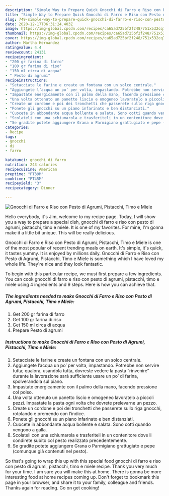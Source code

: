 ```yaml
---
description: "Simple Way to Prepare Quick Gnocchi di Farro e Riso con Pesto di Agrumi, Pistacchi, Timo e Miele"
title: "Simple Way to Prepare Quick Gnocchi di Farro e Riso con Pesto di Agrumi, Pistacchi, Timo e Miele"
slug: 749-simple-way-to-prepare-quick-gnocchi-di-farro-e-riso-con-pesto-di-agrumi-pistacchi-timo-e-miele
date: 2020-12-17T06:31:24.403Z
image: https://img-global.cpcdn.com/recipes/ca65ad725bf2f248/751x532cq70/gnocchi-di-farro-e-riso-con-pesto-di-agrumi-pistacchi-timo-e-miele-recipe-main-photo.jpg
thumbnail: https://img-global.cpcdn.com/recipes/ca65ad725bf2f248/751x532cq70/gnocchi-di-farro-e-riso-con-pesto-di-agrumi-pistacchi-timo-e-miele-recipe-main-photo.jpg
cover: https://img-global.cpcdn.com/recipes/ca65ad725bf2f248/751x532cq70/gnocchi-di-farro-e-riso-con-pesto-di-agrumi-pistacchi-timo-e-miele-recipe-main-photo.jpg
author: Martha Hernandez
ratingvalue: 4.4
reviewcount: 24131
recipeingredient:
- "200 gr farina di farro"
- "100 gr farina di riso"
- "150 ml circa di acqua"
- " Pesto di agrumi"
recipeinstructions:
- "Setacciate le farine e create un fontana con un solco centrale."
- "Aggiungete l’acqua un po’ per volta, impastando. Potrebbe non servire tutta; qualora, usandola tutta, dovreste vedere la pasta “rinvenire” durante la lavorazione sarà sufficiente usare un po’ di farina, spolverandola sul piano."
- "Impastate energicamente con il palmo della mano, facendo pressione col polso."
- "Una volta ottenuto un panetto liscio e omogeneo lavoratelo a piccoli pezzi. Impastate la pasta ogni volta che dovrete prelevarne un pezzo."
- "Create un cordone e poi dei tronchetti che passerete sullo riga gnocchi, rotolando e premendo con l’indice."
- "Ponete gli gnocchi su un piano infarinato e ben distanziati."
- "Cuocete in abbondante acqua bollente e salata. Sono cotti quando vengono a galla."
- "Scolateli con una schiumarola e trasferiteli in un contenitore dove li condirete subito col pesto realizzato precedentemente."
- "Se gradite potete aggiungere Grana o Parmigiano grattugiato e pepe (comunque già contenuti nel pesto)."
categories:
- Recipe
tags:
- gnocchi
- di
- farro

katakunci: gnocchi di farro 
nutrition: 243 calories
recipecuisine: American
preptime: "PT39M"
cooktime: "PT45M"
recipeyield: "3"
recipecategory: Dinner

---
```



![Gnocchi di Farro e Riso con Pesto di Agrumi, Pistacchi, Timo e Miele](https://img-global.cpcdn.com/recipes/ca65ad725bf2f248/751x532cq70/gnocchi-di-farro-e-riso-con-pesto-di-agrumi-pistacchi-timo-e-miele-recipe-main-photo.jpg)

Hello everybody, it's Jim, welcome to my recipe page. Today, I will show you a way to prepare a special dish, gnocchi di farro e riso con pesto di agrumi, pistacchi, timo e miele. It is one of my favorites. For mine, I'm gonna make it a little bit unique. This will be really delicious.

Gnocchi di Farro e Riso con Pesto di Agrumi, Pistacchi, Timo e Miele is one of the most popular of recent trending meals on earth. It's simple, it's quick, it tastes yummy. It is enjoyed by millions daily. Gnocchi di Farro e Riso con Pesto di Agrumi, Pistacchi, Timo e Miele is something which I have loved my whole life. They're nice and they look fantastic.




To begin with this particular recipe, we must first prepare a few ingredients. You can cook gnocchi di farro e riso con pesto di agrumi, pistacchi, timo e miele using 4 ingredients and 9 steps. Here is how you can achieve that.

<!--inarticleads1-->

##### The ingredients needed to make Gnocchi di Farro e Riso con Pesto di Agrumi, Pistacchi, Timo e Miele:

1. Get 200 gr farina di farro
1. Get 100 gr farina di riso
1. Get 150 ml circa di acqua
1. Prepare  Pesto di agrumi




<!--inarticleads2-->

##### Instructions to make Gnocchi di Farro e Riso con Pesto di Agrumi, Pistacchi, Timo e Miele:

1. Setacciate le farine e create un fontana con un solco centrale.
1. Aggiungete l’acqua un po’ per volta, impastando. Potrebbe non servire tutta; qualora, usandola tutta, dovreste vedere la pasta “rinvenire” durante la lavorazione sarà sufficiente usare un po’ di farina, spolverandola sul piano.
1. Impastate energicamente con il palmo della mano, facendo pressione col polso.
1. Una volta ottenuto un panetto liscio e omogeneo lavoratelo a piccoli pezzi. Impastate la pasta ogni volta che dovrete prelevarne un pezzo.
1. Create un cordone e poi dei tronchetti che passerete sullo riga gnocchi, rotolando e premendo con l’indice.
1. Ponete gli gnocchi su un piano infarinato e ben distanziati.
1. Cuocete in abbondante acqua bollente e salata. Sono cotti quando vengono a galla.
1. Scolateli con una schiumarola e trasferiteli in un contenitore dove li condirete subito col pesto realizzato precedentemente.
1. Se gradite potete aggiungere Grana o Parmigiano grattugiato e pepe (comunque già contenuti nel pesto).




So that's going to wrap this up with this special food gnocchi di farro e riso con pesto di agrumi, pistacchi, timo e miele recipe. Thank you very much for your time. I am sure you will make this at home. There is gonna be more interesting food at home recipes coming up. Don't forget to bookmark this page in your browser, and share it to your family, colleague and friends. Thanks again for reading. Go on get cooking!
